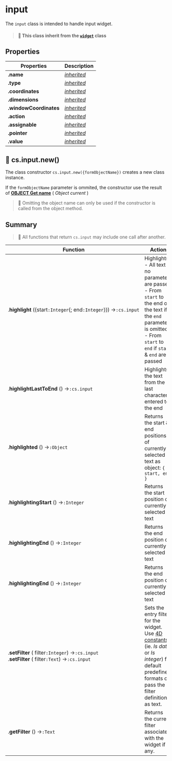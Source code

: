 # input

The `input` class is intended to handle input widget.  

> #### 📌 This class inherit from the [`widget`](widget.md) class

## Properties

|Properties|Description|
|----------|-----------|
|**.name** | [*inherited*](formObject.md) |
|**.type** | [*inherited*](formObject.md) |
|**.coordinates** | [*inherited*](formObject.md) |
|**.dimensions** | [*inherited*](formObject.md) |
|**.windowCoordinates** | [*inherited*](formObject.md) |
|**.action** |  [*inherited*](widget.md) |
|**.assignable** | [*inherited*](widget.md) |
|**.pointer** | [*inherited*](widget.md) |
|**.value** | [*inherited*](widget.md) |

## 🔸 cs.input.new()

The class constructor `cs.input.new({formObjectName})` creates a new class instance.

If the `formObjectName` parameter is ommited, the constructor use the result of **[OBJECT Get name](https://doc.4d.com/4Dv18R6/4D/18-R6/OBJECT-Get-name.301-5198296.en.html)** ( _Object current_ )

> 📌 Omitting the object name can only be used if the constructor is called from the object method.

## Summary

> 📌 All functions that return `cs.input` may include one call after another. 

| Function | Action |
| -------- | ------ |  
|.**highlight** ({start`:Integer`{; end`:Integer`}}) →`:cs.input` | Highlights:<br/>- All text if no parameters are passed<br/>- From `start` to the end of the text if the `end` parameter is omitted<br/>- From `start` to `end` if `start` & `end` are passed |
|.**highlightLastToEnd** () →`:cs.input` | Highlights the text from the last character entered to the end |
|.**highlighted** () →`:Object` | Returns the start & end positions of currently selected text as object: `{ start, end }` |
|.**highlightingStart** () →`:Integer` | Returns the start position of currently selected text |
|.**highlightingEnd** () →`:Integer` | Returns the end position of currently selected text |
|.**highlightingEnd** () →`:Integer` | Returns the end position of currently selected text |
|.**setFilter** ( filter`:Integer`) →`:cs.input`<br/>.**setFilter** ( filter`:Text`) →`:cs.input` | Sets the entry filter for the widget. Use [4D constants](https://doc.4d.com/4Dv19/4D/19/Field-and-Variable-Types.302-5393351.en.html) (ie. _Is date_ or _Is integer_) for default predefined formats or pass the filter definition as text. |
|.**getFilter** () →`:Text` | Returns the current filter associated with the widget if any. |
